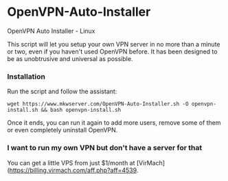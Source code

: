 # OpenVPN-Auto-Installer
OpenVPN Auto Installer - Linux

This script will let you setup your own VPN server in no more than a minute or two, even if you haven't used OpenVPN before. It has been designed to be as unobtrusive and universal as possible.

### Installation
Run the script and follow the assistant:

`wget https://www.mkwserver.com/OpenVPN-Auto-Installer.sh -O openvpn-install.sh && bash openvpn-install.sh`

Once it ends, you can run it again to add more users, remove some of them or even completely uninstall OpenVPN.

### I want to run my own VPN but don't have a server for that
You can get a little VPS from just $1/month at [VirMach](https://billing.virmach.com/aff.php?aff=4539.
